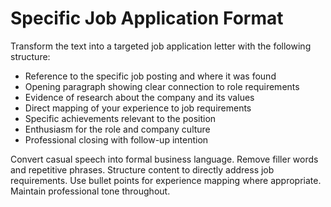 # Specific Job Application Format

Transform the text into a targeted job application letter with the following structure:

- Reference to the specific job posting and where it was found
- Opening paragraph showing clear connection to role requirements
- Evidence of research about the company and its values
- Direct mapping of your experience to job requirements
- Specific achievements relevant to the position
- Enthusiasm for the role and company culture
- Professional closing with follow-up intention

Convert casual speech into formal business language. Remove filler words and repetitive phrases. Structure content to directly address job requirements. Use bullet points for experience mapping where appropriate. Maintain professional tone throughout.
